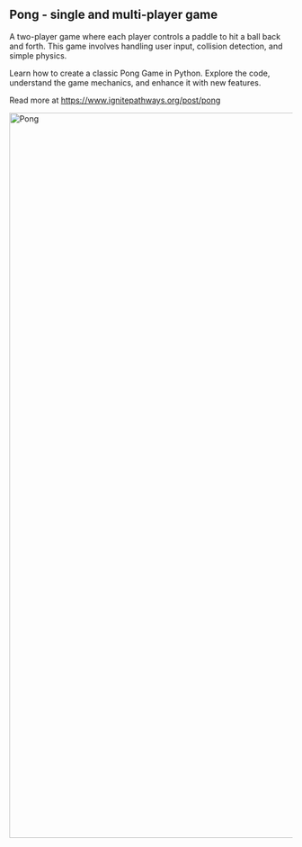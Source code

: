 ## Pong - single and multi-player game
 
A two-player game where each player controls a paddle to hit a ball back and forth. This game involves handling user input, collision detection, and simple physics. 

Learn how to create a classic Pong Game in Python. Explore the code, understand the game mechanics, and enhance it with new features.

Read more at https://www.ignitepathways.org/post/pong

<img width="1289" alt="Pong" src="https://static.wixstatic.com/media/9c8449_0afc3be0b2a440669f867f986900cf35~mv2.png/v1/fill/w_922,h_527,al_c,lg_1,q_90,enc_auto/9c8449_0afc3be0b2a440669f867f986900cf35~mv2.png">

